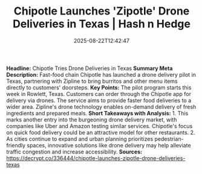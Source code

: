 ﻿---
title: "Chipotle Launches 'Zipotle' Drone Deliveries in Texas | Hash n Hedge"
date: "2025-08-22T12:42:47"
category: "Markets"
summary: ""
slug: "chipotle-launches-zipotle-drone-deliveries-in-texas"
source_urls:
  - ""
seo:
  title: "Chipotle Launches 'Zipotle' Drone Deliveries in Texas | Hash n Hedge | Hash n Hedge"
  description: ""
  keywords: ["news", "markets", "brief"]
---
**Headline:**  Chipotle Tries Drone Deliveries in Texas  **Summary Meta Description:**  Fast-food chain Chipotle has launched a drone delivery pilot in Texas, partnering with Zipline to bring burritos and other menu items directly to customers' doorsteps.  **Key Points:**   The pilot program starts this week in Rowlett, Texas.  Customers can order through the Chipotle app for delivery via drones.  The service aims to provide faster food deliveries to a wider area.  Zipline's drone technology enables on-demand delivery of fresh ingredients and prepared meals.  **Short Takeaways with Analysis:**  1. This marks another entry into the burgeoning drone delivery market, with companies like Uber and Amazon testing similar services. Chipotle's focus on quick food delivery could be an attractive model for other restaurants. 2. As cities continue to expand and urban planning prioritizes pedestrian-friendly spaces, innovative solutions like drone delivery may help alleviate traffic congestion and increase accessibility.  **Sources:**  https://decrypt.co/336444/chipotle-launches-zipotle-drone-deliveries-texas